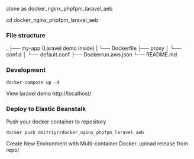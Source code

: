 clone as docker_nginx_phpfpm_laravel_aeb

cd docker_nginx_phpfpm_laravel_aeb

### File structure

.
├── my-app (Laravel demo inside)
|   └── Dockerfile
├── proxy
│   └── conf.d
│       └── default.conf
├── Dockerrun.aws.json
└── README.md


### Development
```
docker-compose up -d
```

View laravel demo http://localhost/

### Deploy to Elastic Beanstalk
Push your docker container to repository
```
docker push dmitriyr/docker_nginx_phpfpm_laravel_aeb
```

Create New Environment with Multi-container Docker. 
upload release from repo/
